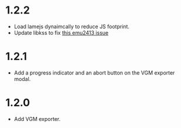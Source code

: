 # 1.2.2
- Load lamejs dynaimcally to reduce JS footprint.
- Update libkss to fix [this emu2413 issue](https://github.com/digital-sound-antiques/emu2413/issues/12)

# 1.2.1
- Add a progress indicator and an abort button on the VGM exporter modal.

# 1.2.0
- Add VGM exporter.